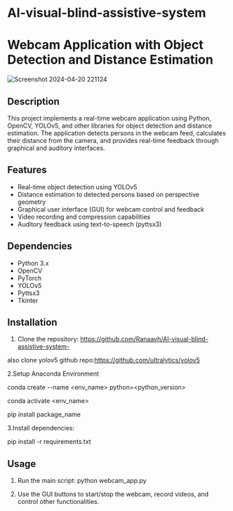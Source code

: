 # AI-visual-blind-assistive-system

# Webcam Application with Object Detection and Distance Estimation


![Screenshot 2024-04-20 221124](https://github.com/Ranaavh/AI-visual-blind-assistive-system-/assets/166323572/4698c82d-adde-424c-a719-047f92eedc9b)

## Description

This project implements a real-time webcam application using Python, OpenCV, YOLOv5, and other libraries for object detection and distance estimation. The application detects persons in the webcam feed, calculates their distance from the camera, and provides real-time feedback through graphical and auditory interfaces.

## Features

- Real-time object detection using YOLOv5
- Distance estimation to detected persons based on perspective geometry
- Graphical user interface (GUI) for webcam control and feedback
- Video recording and compression capabilities
- Auditory feedback using text-to-speech (pyttsx3)

## Dependencies

- Python 3.x
- OpenCV
- PyTorch
- YOLOv5
- Pyttsx3
- Tkinter

## Installation

1. Clone the repository:
   https://github.com/Ranaavh/AI-visual-blind-assistive-system-

  also clone yolov5 github repo:https://github.com/ultralytics/yolov5
  

2.Setup Anaconda Environment

conda create --name <env_name> python=<python_version>

conda activate <env_name>

pip install package_name


3.Install dependencies:

pip install -r requirements.txt



## Usage

1. Run the main script:
python webcam_app.py

2. Use the GUI buttons to start/stop the webcam, record videos, and control other functionalities.
